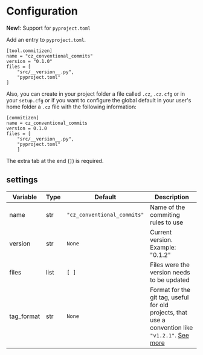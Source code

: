 # Configuration

**New!**: Support for `pyproject.toml`

Add an entry to `pyproject.toml`.


    [tool.commitizen]
    name = "cz_conventional_commits"
    version = "0.1.0"
    files = [
        "src/__version__.py",
        "pyproject.toml"
    ]


Also, you can create in your project folder a file called `.cz`,
`.cz.cfg` or in your `setup.cfg` or if you want to configure the global
default in your user's home folder a `.cz` file with the following
information:

    [commitizen]
    name = cz_conventional_commits
    version = 0.1.0
    files = [
        "src/__version__.py",
        "pyproject.toml"
        ]

The extra tab at the end (`]`) is required.

## settings

| Variable | Type | Default | Description |
| -------- | ---- | ------- | ----------- |
| name | str | `"cz_conventional_commits"` | Name of the commiting rules to use |
| version | str | `None` | Current version. Example: "0.1.2" |
| files | list | `[ ]` | Files were the version needs to be updated |
| tag_format | str | `None` | Format for the git tag, useful for old projects, that use a convention like `"v1.2.1"`. [See more](/bump#configuration) |
